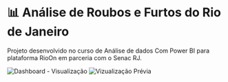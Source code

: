 # 📊 Análise de Roubos e Furtos do Rio de Janeiro 
 Projeto desenvolvido no curso de Análise de dados Com Power BI para plataforma RioOn em parceria com o Senac RJ.
 
![Dashboard - Visualização](https://github.com/user-attachments/assets/9224817c-85e1-4c62-8b4e-af456fd3b765)
![Vizualização Prévia](https://github.com/user-attachments/assets/7e7548b2-12dc-476f-8fce-65c5fb9ccd49)



